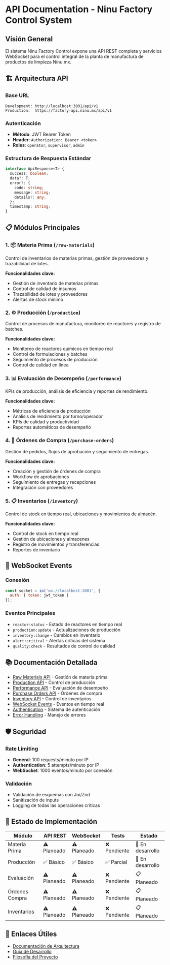 # API Documentation - Ninu Factory Control System

## Visión General

El sistema Ninu Factory Control expone una API REST completa y servicios WebSocket para el control integral de la planta de manufactura de productos de limpieza Ninu.mx.

## 🏗️ Arquitectura API

### Base URL
```
Development: http://localhost:3001/api/v1
Production:  https://factory-api.ninu.mx/api/v1
```

### Autenticación
- **Método**: JWT Bearer Token
- **Header**: `Authorization: Bearer <token>`
- **Roles**: `operator`, `supervisor`, `admin`

### Estructura de Respuesta Estándar
```typescript
interface ApiResponse<T> {
  success: boolean;
  data?: T;
  error?: {
    code: string;
    message: string;
    details?: any;
  };
  timestamp: string;
}
```

## 📋 Módulos Principales

### 1. 📦 Materia Prima (`/raw-materials`)
Control de inventarios de materias primas, gestión de proveedores y trazabilidad de lotes.

**Funcionalidades clave:**
- Gestión de inventario de materias primas
- Control de calidad de insumos
- Trazabilidad de lotes y proveedores
- Alertas de stock mínimo

### 2. ⚙️ Producción (`/production`) 
Control de procesos de manufactura, monitoreo de reactores y registro de batches.

**Funcionalidades clave:**
- Monitoreo de reactores químicos en tiempo real
- Control de formulaciones y batches
- Seguimiento de procesos de producción
- Control de calidad en línea

### 3. 📊 Evaluación de Desempeño (`/performance`)
KPIs de producción, análisis de eficiencia y reportes de rendimiento.

**Funcionalidades clave:**
- Métricas de eficiencia de producción
- Análisis de rendimiento por turno/operador
- KPIs de calidad y productividad
- Reportes automáticos de desempeño

### 4. 🛒 Órdenes de Compra (`/purchase-orders`)
Gestión de pedidos, flujos de aprobación y seguimiento de entregas.

**Funcionalidades clave:**
- Creación y gestión de órdenes de compra
- Workflow de aprobaciones
- Seguimiento de entregas y recepciones
- Integración con proveedores

### 5. 📋 Inventarios (`/inventory`)
Control de stock en tiempo real, ubicaciones y movimientos de almacén.

**Funcionalidades clave:**
- Control de stock en tiempo real
- Gestión de ubicaciones y almacenes
- Registro de movimientos y transferencias
- Reportes de inventario

## 🔄 WebSocket Events

### Conexión
```javascript
const socket = io('ws://localhost:3001', {
  auth: { token: jwt_token }
});
```

### Eventos Principales
- `reactor:status` - Estado de reactores en tiempo real
- `production:update` - Actualizaciones de producción
- `inventory:change` - Cambios en inventario
- `alert:critical` - Alertas críticas del sistema
- `quality:check` - Resultados de control de calidad

## 📚 Documentación Detallada

- [Raw Materials API](./raw-materials.md) - Gestión de materia prima
- [Production API](./production.md) - Control de producción
- [Performance API](./performance.md) - Evaluación de desempeño
- [Purchase Orders API](./purchase-orders.md) - Órdenes de compra
- [Inventory API](./inventory.md) - Control de inventarios
- [WebSocket Events](./websocket-events.md) - Eventos en tiempo real
- [Authentication](./authentication.md) - Sistema de autenticación
- [Error Handling](./error-handling.md) - Manejo de errores

## 🛡️ Seguridad

### Rate Limiting
- **General**: 100 requests/minuto por IP
- **Authentication**: 5 attempts/minuto por IP
- **WebSocket**: 1000 eventos/minuto por conexión

### Validación
- Validación de esquemas con Joi/Zod
- Sanitización de inputs
- Logging de todas las operaciones críticas

## 🔧 Estado de Implementación

| Módulo | API REST | WebSocket | Tests | Estado |
|--------|----------|-----------|-------|--------|
| Materia Prima | ⚠️ Planeado | ⚠️ Planeado | ❌ Pendiente | 🚧 En desarrollo |
| Producción | ✅ Básico | ✅ Básico | ✅ Parcial | 🚧 En desarrollo |
| Evaluación | ⚠️ Planeado | ⚠️ Planeado | ❌ Pendiente | 📋 Planeado |
| Órdenes Compra | ⚠️ Planeado | ⚠️ Planeado | ❌ Pendiente | 📋 Planeado |
| Inventarios | ⚠️ Planeado | ⚠️ Planeado | ❌ Pendiente | 📋 Planeado |

## 📖 Enlaces Útiles

- [Documentación de Arquitectura](../architecture/README.md)
- [Guía de Desarrollo](../development/getting-started.md)
- [Filosofía del Proyecto](../ideology/README.md)